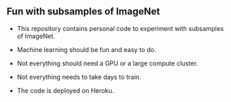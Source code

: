 ## Fun with subsamples of ImageNet

* This repository contains personal code to experiment with subsamples of ImageNet. 

* Machine learning should be fun and easy to do. 

* Not everything should need a GPU or a large compute cluster.

* Not everything needs to take days to train. 

* The code is deployed on Heroku. 
